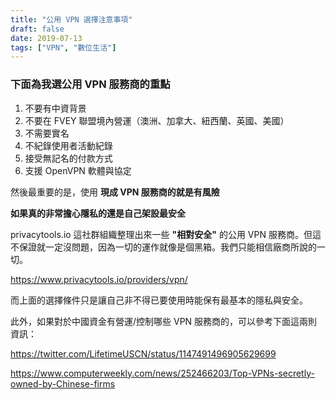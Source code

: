 ```yaml
---
title: "公用 VPN 選擇注意事項"
draft: false
date: 2019-07-13
tags: ["VPN", "數位生活"]
---
```


### 下面為我選公用 VPN 服務商的重點

<!--more-->

1. 不要有中資背景
2. 不要在 FVEY 聯盟境內營運（澳洲、加拿大、紐西蘭、英國、美國）
3. 不需要實名
4. 不紀錄使用者活動紀錄
5. 接受無記名的付款方式
6. 支援 OpenVPN 軟體與協定

然後最重要的是，使用 **現成 VPN 服務商的就是有風險**

**如果真的非常擔心隱私的還是自己架設最安全**

privacytools.io 這社群組織整理出來一些 **"相對安全"** 的公用 VPN 服務商。但這不保證就一定沒問題，因為一切的運作就像是個黑箱。我們只能相信廠商所說的一切。

https://www.privacytools.io/providers/vpn/

而上面的選擇條件只是讓自己非不得已要使用時能保有最基本的隱私與安全。

此外，如果對於中國資金有營運/控制哪些 VPN 服務商的，可以參考下面這兩則資訊：

https://twitter.com/LifetimeUSCN/status/1147491496905629699

https://www.computerweekly.com/news/252466203/Top-VPNs-secretly-owned-by-Chinese-firms




